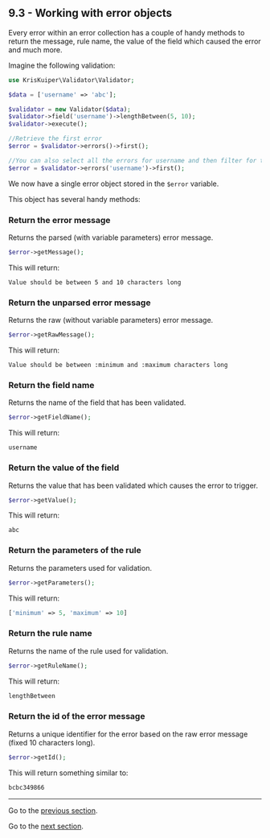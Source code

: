 ## 9.3 - Working with error objects

Every error within an error collection has a couple of handy methods to return the message, rule name, the value of the field which caused the error and much more.

Imagine the following validation:

```php
use KrisKuiper\Validator\Validator;

$data = ['username' => 'abc'];

$validator = new Validator($data);
$validator->field('username')->lengthBetween(5, 10);
$validator->execute();

//Retrieve the first error
$error = $validator->errors()->first();

//You can also select all the errors for username and then filter for the first one
$error = $validator->errors('username')->first();
```

We now have a single error object stored in the `$error` variable.

This object has several handy methods:



### Return the error message

Returns the parsed (with variable parameters) error message.

```php
$error->getMessage();
```

This will return:

```
Value should be between 5 and 10 characters long
```



### Return the unparsed error message

Returns the raw (without variable parameters) error message.

```php
$error->getRawMessage();
```

This will return:

```
Value should be between :minimum and :maximum characters long
```



### Return the field name

Returns the name of the field that has been validated.

```php
$error->getFieldName();
```

This will return:

```
username
```



### Return the value of the field

Returns the value that has been validated which causes the error to trigger.

```php
$error->getValue();
```

This will return:

```
abc
```



### Return the parameters of the rule

Returns the parameters used for validation.

```php
$error->getParameters();
```

This will return:

```php
['minimum' => 5, 'maximum' => 10]
```



### Return the rule name

Returns the name of the rule used for validation.

```php
$error->getRuleName();
```

This will return:

```php
lengthBetween
```



### Return the id of the error message

Returns a unique identifier for the error based on the raw error message (fixed 10 characters long).

```php
$error->getId();
```

This will return something similar to:

```php
bcbc349866
```


---------------

Go to the [previous section](/docs/09%20-%20Errors%20messages/9.2%20-%20Retrieving%20error%20messages.md).

Go to the [next section](/docs/09%20-%20Errors%20messages/9.4%20-%20Custom%20error%20messages.md).